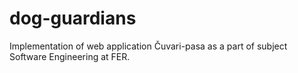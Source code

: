 # dog-guardians

Implementation of web application Čuvari-pasa as a part of subject Software Engineering at FER.
